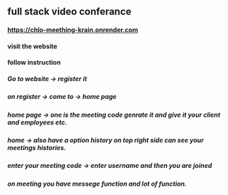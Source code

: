 ## full stack video conferance 

#### https://chlo-meething-krain.onrender.com

#### visit the website

#### follow instruction
##### Go to website -> register it 
##### on register -> come to -> home page 
##### home page -> one is the meeting code genrate it and give it your client and employees etc.
##### home -> also have a option history on top right side can see your meetings histories.
##### enter your meeting code -> enter username and then you are joined
##### on meeting you have messege function and lot of function.
